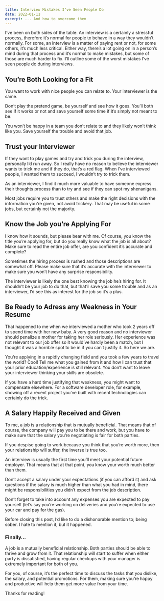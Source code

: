 ```yaml
---
title: Interview Mistakes I’ve Seen People Do
date: 2022-01-11
excerpt: ... And how to overcome them
---
```


I’ve been on both sides of the table. An interview is a certainly a stressful process, therefore it’s normal for people to behave in a way they wouldn’t normally. For some, an interview is a matter of paying rent or not, for some others, it’s much less critical. Either way, there’s a lot going on in a person’s mind during that process and it’s normal to make mistakes, but some of those are much harder to fix. I’ll outline some of the worst mistakes I’ve seen people do during interviews.



## You’re Both Looking for a Fit

You want to work with nice people you can relate to. Your interviewer is the same.

Don’t play the pretend game, be yourself and see how it goes. You’ll both see if it works or not and save yourself some time if it’s simply not meant to be.

You won’t be happy in a team you don’t relate to and they likely won’t think like you. Save yourself the trouble and avoid that job.

## Trust your Interviewer

If they want to play games and try and trick you during the interview, personally I’d run away. So I really have no reason to believe the interviewer wants to trick me and if they do, that’s a red flag. When I’ve interviewed people, I wanted them to succeed, I wouldn’t try to trick them.

As an interviewer, I find it much more valuable to have someone express their thoughts process than to try and see if they can spot my shenanigans.

Most jobs require you to trust others and make the right decisions with the information you’re given, not avoid trickery. That may be useful in some jobs, but certainly not the majority.

## Know the Job you’re Applying For

I know how it sounds, but please bear with me. Of course, you know the title you’re applying for, but do you really know what the job is all about? Make sure to read the entire job offer, are you confident it’s accurate and complete?

Sometimes the hiring process is rushed and those descriptions are somewhat off. Please make sure that it’s accurate with the interviewer to make sure you won’t have any surprise responsibility.

The interviewer is likely the one best knowing the job he’s hiring for. It shouldn’t be your job to do that, but that’ll save you some trouble and as an interviewer, I’d see this as interest for the job so it’s a plus.

## Be Ready to Adress any Weakness in Your Resume

That happened to me when we interviewed a mother who took 2 years off to spend time with her new baby. A very good reason and no interviewer should penalize a mother for taking her role seriously. Her experience was not relevant to our job offer so it would’ve hardly been a match, but I thought it was a horrible spot to be in if you can’t justify it. So here we are.

You’re applying in a rapidly changing field and you took a few years to travel the world? Cool! Tell me what you gained from it and how I can trust that your prior education/experience is still relevant. You don’t want to leave your interviewer thinking your skills are obsolete.

If you have a hard time justifying that weakness, you might want to compensate elsewhere. For a software developer role, for example, showing off a recent project you’ve built with recent technologies can certainly do the trick.

## A Salary Happily Received and Given

To me, a job is a relationship that is mutually beneficial. That means that of course, the company will pay you to be there and work, but you have to make sure that the salary you’re negotiating is fair for both parties.

If you despise going to work because you think that you’re worth more, then your relationship will suffer, the inverse is true too.

An interview is usually the first time you’ll meet your potential future employer. That means that at that point, you know your worth much better than them.

Don’t accept a salary under your expectations (if you can afford it) and ask questions if the salary is much higher than what you had in mind, there might be responsibilities you didn’t expect from the job description.

Don’t forget to take into account any expenses you are expected to pay yourself (let’s say you’re working on deliveries and you’re expected to use your car and pay for the gas).

Before closing this post, I’d like to do a dishonorable mention to; being sober. I hate to mention it, but it happened.

### Finally…

A job is a mutually beneficial relationship. Both parties should be able to thrive and grow from it. That relationship will start to suffer when either party is dissatisfied, having regular checkups with your manager is extremely important for both of you.

For you, of course, it’s the perfect time to discuss the tasks that you dislike, the salary, and potential promotions. For them, making sure you’re happy and productive will help them get more value from your time.

Thanks for reading!